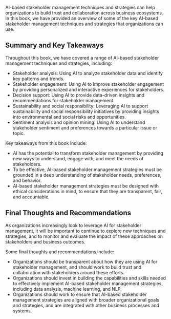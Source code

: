 
AI-based stakeholder management techniques and strategies can help organizations to build trust and collaboration across business ecosystems. In this book, we have provided an overview of some of the key AI-based stakeholder management techniques and strategies that organizations can use.

Summary and Key Takeaways
-------------------------

Throughout this book, we have covered a range of AI-based stakeholder management techniques and strategies, including:

* Stakeholder analysis: Using AI to analyze stakeholder data and identify key patterns and trends.
* Stakeholder engagement: Using AI to improve stakeholder engagement by providing personalized and interactive experiences for stakeholders.
* Decision support: Using AI to provide data-driven insights and recommendations for stakeholder management.
* Sustainability and social responsibility: Leveraging AI to support sustainability and social responsibility initiatives by providing insights into environmental and social risks and opportunities.
* Sentiment analysis and opinion mining: Using AI to understand stakeholder sentiment and preferences towards a particular issue or topic.

Key takeaways from this book include:

* AI has the potential to transform stakeholder management by providing new ways to understand, engage with, and meet the needs of stakeholders.
* To be effective, AI-based stakeholder management strategies must be grounded in a deep understanding of stakeholder needs, preferences, and behavior.
* AI-based stakeholder management strategies must be designed with ethical considerations in mind, to ensure that they are transparent, fair, and accountable.

Final Thoughts and Recommendations
----------------------------------

As organizations increasingly look to leverage AI for stakeholder management, it will be important to continue to explore new techniques and strategies, and to monitor and evaluate the impact of these approaches on stakeholders and business outcomes.

Some final thoughts and recommendations include:

* Organizations should be transparent about how they are using AI for stakeholder management, and should work to build trust and collaboration with stakeholders around these efforts.
* Organizations should invest in building the capabilities and skills needed to effectively implement AI-based stakeholder management strategies, including data analysis, machine learning, and NLP.
* Organizations should work to ensure that AI-based stakeholder management strategies are aligned with broader organizational goals and strategies, and are integrated with other business processes and systems.